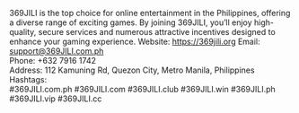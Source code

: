 369JILI is the top choice for online entertainment in the Philippines, offering a diverse range of exciting games. By joining 369JILI, you’ll enjoy high-quality, secure services and numerous attractive incentives designed to enhance your gaming experience.
Website: https://369jili.org
Email: support@369JILI.com.ph  
Phone: +632 7916 1742  
Address: 112 Kamuning Rd, Quezon City, Metro Manila, Philippines  
Hashtags:  
#369JILI.com.ph #369JILI.com #369JILI.club #369JILI.win #369JILI.ph #369JILI.vip #369JILI.cc
